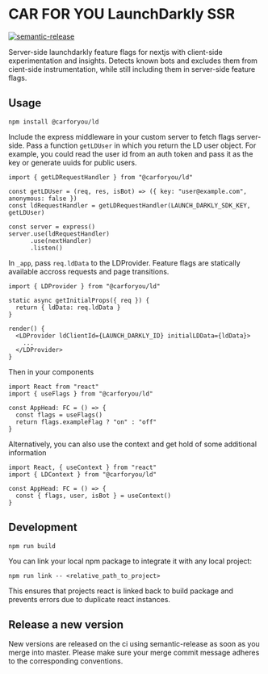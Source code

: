 # CAR FOR YOU LaunchDarkly SSR

[![semantic-release](https://img.shields.io/badge/%20%20%F0%9F%93%A6%F0%9F%9A%80-semantic--release-e10079.svg)](https://github.com/semantic-release/semantic-release)

Server-side launchdarkly feature flags for nextjs with client-side experimentation and insights. Detects known bots and excludes them from cient-side instrumentation, while still including them in server-side feature flags.

## Usage
```
npm install @carforyou/ld
```

Include the express middleware in your custom server to fetch flags server-side. Pass a function `getLDUser` in which you return the LD user object. For example, you could read the user id from an auth token and pass it as the key or generate uuids for public users.
```
import { getLDRequestHandler } from "@carforyou/ld"

const getLDUser = (req, res, isBot) => ({ key: "user@example.com", anonymous: false })
const ldRequestHandler = getLDRequestHandler(LAUNCH_DARKLY_SDK_KEY, getLDUser)

const server = express()
server.use(ldRequestHandler)
      .use(nextHandler)
      .listen()
```

In `_app`, pass `req.ldData` to the LDProvider. Feature flags are statically available accross requests and page transitions.
```
import { LDProvider } from "@carforyou/ld"

static async getInitialProps({ req }) {
  return { ldData: req.ldData }
}

render() {
  <LDProvider ldClientId={LAUNCH_DARKLY_ID} initialLDData={ldData}>
    ...
  </LDProvider>
}
```

Then in your components
```
import React from "react"
import { useFlags } from "@carforyou/ld"

const AppHead: FC = () => {
  const flags = useFlags()
  return flags.exampleFlag ? "on" : "off"
}
```

Alternatively, you can also use the context and get hold of some additional information
```
import React, { useContext } from "react"
import { LDContext } from "@carforyou/ld"

const AppHead: FC = () => {
  const { flags, user, isBot } = useContext()
}
```

## Development
```
npm run build
```

You can link your local npm package to integrate it with any local project:
```
npm run link -- <relative_path_to_project>
```
This ensures that projects react is linked back to build package and prevents errors due to duplicate react instances.

## Release a new version
New versions are released on the ci using semantic-release as soon as you merge into master. Please
make sure your merge commit message adheres to the corresponding conventions.
